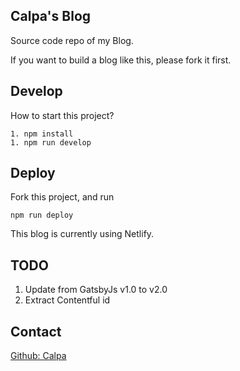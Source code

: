## Calpa's Blog

Source code repo of my Blog.

If you want to build a blog like this, please fork it first.

## Develop

How to start this project?

```
1. npm install
1. npm run develop
```

## Deploy

Fork this project, and run
```
npm run deploy
```

This blog is currently using Netlify.

## TODO

1. Update from GatsbyJs v1.0 to v2.0
2. Extract Contentful id

## Contact

[Github: Calpa](https://github.com/calpa/)
